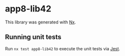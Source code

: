 # app8-lib42

This library was generated with [Nx](https://nx.dev).

## Running unit tests

Run `nx test app8-lib42` to execute the unit tests via [Jest](https://jestjs.io).
